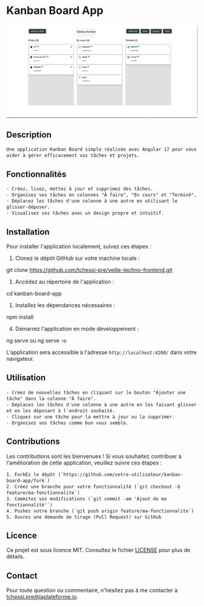 # Kanban Board App

![Kanban Board Screenshot](./kanban-board-app/screenshot.png)

## Description
```
Une application Kanban Board simple réalisée avec Angular 17 pour vous aider à gérer efficacement vos tâches et projets.
```
## Fonctionnalités
```
- Créez, lisez, mettez à jour et supprimez des tâches.
- Organisez vos tâches en colonnes "À faire", "En cours" et "Terminé".
- Déplacez les tâches d'une colonne à une autre en utilisant le glisser-déposer.
- Visualisez vos tâches avec un design propre et intuitif.
```
## Installation

Pour installer l'application localement, suivez ces étapes :

1. Clonez le dépôt GitHub sur votre machine locale :

git clone https://github.com/tchessi-pre/veille-techno-frontend.git


1. Accédez au répertoire de l'application :

cd kanban-board-app


1. Installez les dépendances nécessaires :

npm install


4. Démarrez l'application en mode développement :

ng serve ou ng serve -o


L'application sera accessible à l'adresse `http://localhost:4200/` dans votre navigateur.

## Utilisation
```
- Créez de nouvelles tâches en cliquant sur le bouton "Ajouter une tâche" dans la colonne "À faire".
- Déplacez les tâches d'une colonne à une autre en les faisant glisser et en les déposant à l'endroit souhaité.
- Cliquez sur une tâche pour la mettre à jour ou la supprimer.
- Organisez vos tâches comme bon vous semble.
```
## Contributions

Les contributions sont les bienvenues ! Si vous souhaitez contribuer à l'amélioration de cette application, veuillez suivre ces étapes :
```
1. ForkEz le dépôt (`https://github.com/votre-utilisateur/kanban-board-app/fork`)
2. Créez une branche pour votre fonctionnalité (`git checkout -b feature/ma-fonctionnalite`)
3. Commitez vos modifications (`git commit -am 'Ajout de ma fonctionnalité'`)
4. Pushez votre branche (`git push origin feature/ma-fonctionnalite`)
5. Ouvrez une demande de tirage (Pull Request) sur GitHub
```
## Licence

Ce projet est sous licence MIT. Consultez le fichier [LICENSE](LICENSE) pour plus de détails.

## Contact

Pour toute question ou commentaire, n'hésitez pas à me contacter à [tchessi.pre@laplateforme.io](mailto:votre@email.com).


